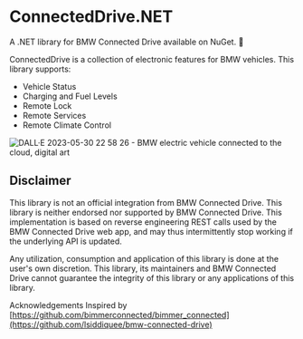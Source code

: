 # ConnectedDrive.NET
A .NET library for BMW Connected Drive available on NuGet. 🚗

ConnectedDrive is a collection of electronic features for BMW vehicles. This library supports:

- Vehicle Status
- Charging and Fuel Levels
- Remote Lock
- Remote Services
- Remote Climate Control

![DALL·E 2023-05-30 22 58 26 - BMW electric vehicle connected to the cloud, digital art](https://github.com/adamstirtan/ConnectedDrive.NET/assets/9989813/c1074c5e-92f8-446f-92dd-cd6b7d64ab89)

## Disclaimer
This library is not an official integration from BMW Connected Drive. This library is neither endorsed nor supported by BMW Connected Drive. This implementation is based on reverse engineering REST calls used by the BMW Connected Drive web app, and may thus intermittently stop working if the underlying API is updated.

Any utilization, consumption and application of this library is done at the user's own discretion. This library, its maintainers and BMW Connected Drive cannot guarantee the integrity of this library or any applications of this library.

Acknowledgements
Inspired by [https://github.com/bimmerconnected/bimmer_connected](https://github.com/lsiddiquee/bmw-connected-drive)
